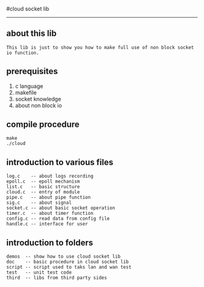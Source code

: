 
#cloud socket lib

-----

## about this lib
    This lib is just to show you how to make full use of non block socket io function.

## prerequisites

1. c language
2. makefile
3. socket knowledge
4. about non block io

## compile procedure

	make
	./cloud

## introduction to various files

	log.c    -- about logs recording
	epoll.c  -- epoll mechanism
	list.c   -- basic structure
	cloud.c  -- entry of module
	pipe.c   -- about pipe function
	sig.c    -- about signal
	socket.c -- about basic socket operation
	timer.c  -- about timer function
	config.c -- read data from config file
	handle.c -- interface for user


## introduction to folders

	demos  -- show how to use cloud socket lib
	doc    -- basic procedure in cloud socket lib
	script -- script used to taks lan and wan test
	test   -- unit test code
	third  -- libs from third party sides


